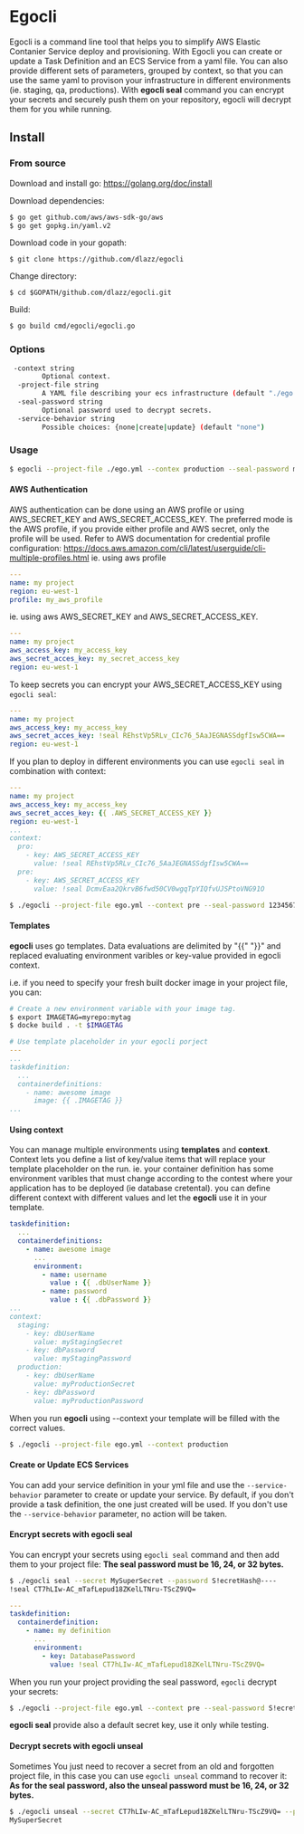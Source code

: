 # Egocli

Egocli is a command line tool that helps you to simplify AWS Elastic Contanier Service deploy and provisioning.
With Egocli you can create or update a Task Definition and an ECS Service from a yaml file.
You can also provide different sets of parameters, grouped by context, so that you can use the same yaml to provison your infrastructure in different environments (ie. staging, qa, productions).
With **egocli seal** command you can encrypt your secrets and securely push them on your repository, egocli will decrypt them for you while running.

## Install

### From source

Download and install go: https://golang.org/doc/install

Download dependencies:
```bash
$ go get github.com/aws/aws-sdk-go/aws
$ go get gopkg.in/yaml.v2
```
Download code in your gopath:
```
$ git clone https://github.com/dlazz/egocli
```
Change directory:
```
$ cd $GOPATH/github.com/dlazz/egocli.git
```
Build:
```bash
$ go build cmd/egocli/egocli.go
```
### Options
```bash
 -context string
        Optional context.
  -project-file string
        A YAML file describing your ecs infrastructure (default "./ego.yml")
  -seal-password string
        Optional password used to decrypt secrets.
  -service-behavior string
        Possible choices: {none|create|update} (default "none")
```
### Usage

```bash
$ egocli --project-file ./ego.yml --contex production --seal-password myVeryHardPassword --service-behavior create
```

#### AWS Authentication

AWS authentication can be done using an AWS profile or using  AWS_SECRET_KEY and AWS_SECRET_ACCESS_KEY.
The preferred mode is the AWS profile, if you provide either profile and AWS secret, only the profile will be used.
Refer to AWS documentation for credential profile configuration: https://docs.aws.amazon.com/cli/latest/userguide/cli-multiple-profiles.html
ie. using aws profile
```yaml
---
name: my project
region: eu-west-1
profile: my_aws_profile
```

ie. using aws AWS_SECRET_KEY and AWS_SECRET_ACCESS_KEY.
```yaml
---
name: my project
aws_access_key: my_access_key
aws_secret_acces_key: my_secret_access_key
region: eu-west-1
```

To keep secrets you can encrypt your AWS_SECRET_ACCESS_KEY using `egocli seal`:

```yaml
---
name: my project
aws_access_key: my_access_key
aws_secret_acces_key: !seal REhstVp5RLv_CIc76_5AaJEGNASSdgfIsw5CWA==
region: eu-west-1
```

If you plan to deploy in different environments you can use `egocli seal` in combination with context:

```yaml
---
name: my project
aws_access_key: my_access_key
aws_secret_acces_key: {{ .AWS_SECRET_ACCESS_KEY }}
region: eu-west-1
...
context:
  pro:
    - key: AWS_SECRET_ACCESS_KEY
      value: !seal REhstVp5RLv_CIc76_5AaJEGNASSdgfIsw5CWA==
  pre:
    - key: AWS_SECRET_ACCESS_KEY
      value: !seal DcmvEaa2QkrvB6fwd50CV0wgqTpYIQfvUJSPtoVNG91O
```

```sh
$ ./egocli --project-file ego.yml --context pre --seal-password 1234567812345678
```

#### Templates

**egocli** uses go templates. Data evaluations are delimited by "{{" "}}" and replaced evaluating environment varibles or key-value provided in egocli context.

i.e. if you need to specify your fresh built docker image in your project file, you can:

```sh
# Create a new environment variable with your image tag.
$ export IMAGETAG=myrepo:mytag
$ docke build . -t $IMAGETAG
```

```yaml
# Use template placeholder in your egocli porject
---
...
taskdefinition:
  ...
  containerdefinitions:
    - name: awesome image
      image: {{ .IMAGETAG }}
...
```

#### Using context

You can manage multiple environments using **templates** and **context**.
Context lets you define a list of key/value items that will replace your template placeholder on the run.
ie. your container definition has some environment varibles that must change according to the contest where your application has to be deployed (ie database cretental). you can define different context with different values and let the **egocli** use it in your template.

```yaml
taskdefinition:
  ...
  containerdefinitions:
    - name: awesome image
      ...
      environment:
        - name: username
          value : {{ .dbUserName }}
        - name: password
          value : {{ .dbPassword }}
...
context:
  staging:
    - key: dbUserName
      value: myStagingSecret
    - key: dbPassword
      value: myStagingPassword
  production:
    - key: dbUserName
      value: myProductionSecret
    - key: dbPassword
      value: myProductionPassword
```
When you run **egocli** using --context your template will be filled with the correct values.

```sh
$ ./egocli --project-file ego.yml --context production
```

#### Create or Update ECS Services

You can add your service definition in your yml file and use the `--service-behavior` parameter to create or update your service.
By default, if you don't provide a task definition, the one just created will be used.
If you don't use the `--service-behavior` parameter, no action will be taken.

#### Encrypt secrets with egocli seal

You can encrypt your secrets using `egocli seal` command and then add them to your project file:
**The seal password must be 16, 24, or 32 bytes.**

```sh
$ ./egocli seal --secret MySuperSecret --password S!ecretHash@----
!seal CT7hLIw-AC_mTafLepud18ZKelLTNru-TScZ9VQ=
```

```yaml
---
taskdefinition:
  containerdefinition:
    - name: my definition
      ...
      environment:
        - key: DatabasePassword
          value: !seal CT7hLIw-AC_mTafLepud18ZKelLTNru-TScZ9VQ=
```

When you run your project providing the seal password, `egocli` decrypt your secrets:

```sh
$ ./egocli --project-file ego.yml --context pre --seal-password S!ecretHash@----
```

**egocli seal** provide also a default secret key, use it only while testing.

#### Decrypt secrets with egocli unseal

Sometimes You just need to recover a secret from an old and forgotten project file, in this case you can use `egocli unseal` command to recover it:
**As for the seal password, also the unseal password must be 16, 24, or 32 bytes.**

```sh
$ ./egocli unseal --secret CT7hLIw-AC_mTafLepud18ZKelLTNru-TScZ9VQ= --password S!ecretHash@----
MySuperSecret
```
